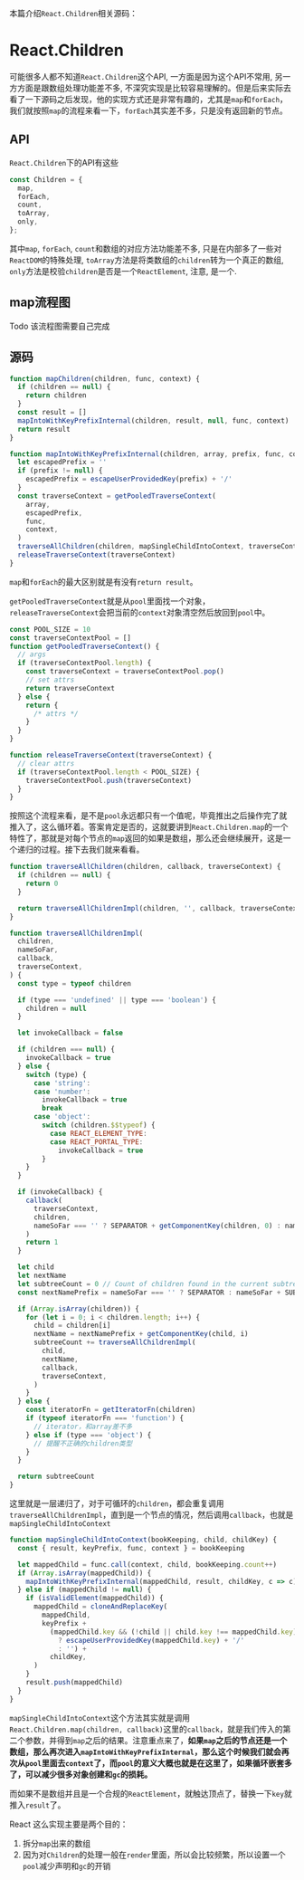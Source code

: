 本篇介绍`React.Children`相关源码：




# React.Children

可能很多人都不知道`React.Children`这个API, 一方面是因为这个API不常用, 另一方方面是跟数组处理功能差不多, 不深究实现是比较容易理解的。但是后来实际去看了一下源码之后发现，他的实现方式还是非常有趣的，尤其是`map`和`forEach`，我们就按照`map`的流程来看一下，`forEach`其实差不多，只是没有返回新的节点。



## API

`React.Children`下的API有这些

```javascript
const Children = {
  map,
  forEach,
  count,
  toArray,
  only,
};
```

其中`map`, `forEach`, `count`和数组的对应方法功能差不多, 只是在内部多了一些对`ReactDOM`的特殊处理, `toArray`方法是将类数组的`children`转为一个真正的数组, `only`方法是校验`children`是否是一个`ReactElement`, 注意, 是一个.

## map流程图

Todo 该流程图需要自己完成

## 源码

```javascript
function mapChildren(children, func, context) {
  if (children == null) {
    return children
  }
  const result = []
  mapIntoWithKeyPrefixInternal(children, result, null, func, context)
  return result
}

function mapIntoWithKeyPrefixInternal(children, array, prefix, func, context) {
  let escapedPrefix = ''
  if (prefix != null) {
    escapedPrefix = escapeUserProvidedKey(prefix) + '/'
  }
  const traverseContext = getPooledTraverseContext(
    array,
    escapedPrefix,
    func,
    context,
  )
  traverseAllChildren(children, mapSingleChildIntoContext, traverseContext)
  releaseTraverseContext(traverseContext)
}
```

`map`和`forEach`的最大区别就是有没有`return result`。

`getPooledTraverseContext`就是从`pool`里面找一个对象，`releaseTraverseContext`会把当前的`context`对象清空然后放回到`pool`中。

```javascript
const POOL_SIZE = 10
const traverseContextPool = []
function getPooledTraverseContext() {
  // args
  if (traverseContextPool.length) {
    const traverseContext = traverseContextPool.pop()
    // set attrs
    return traverseContext
  } else {
    return {
      /* attrs */
    }
  }
}

function releaseTraverseContext(traverseContext) {
  // clear attrs
  if (traverseContextPool.length < POOL_SIZE) {
    traverseContextPool.push(traverseContext)
  }
}
```

按照这个流程来看，是不是`pool`永远都只有一个值呢，毕竟推出之后操作完了就推入了，这么循环着。答案肯定是否的，这就要讲到`React.Children.map`的一个特性了，那就是对每个节点的`map`返回的如果是数组，那么还会继续展开，这是一个递归的过程。接下去我们就来看看。

```javascript
function traverseAllChildren(children, callback, traverseContext) {
  if (children == null) {
    return 0
  }

  return traverseAllChildrenImpl(children, '', callback, traverseContext)
}

function traverseAllChildrenImpl(
  children,
  nameSoFar,
  callback,
  traverseContext,
) {
  const type = typeof children

  if (type === 'undefined' || type === 'boolean') {
    children = null
  }

  let invokeCallback = false

  if (children === null) {
    invokeCallback = true
  } else {
    switch (type) {
      case 'string':
      case 'number':
        invokeCallback = true
        break
      case 'object':
        switch (children.$$typeof) {
          case REACT_ELEMENT_TYPE:
          case REACT_PORTAL_TYPE:
            invokeCallback = true
        }
    }
  }

  if (invokeCallback) {
    callback(
      traverseContext,
      children,
      nameSoFar === '' ? SEPARATOR + getComponentKey(children, 0) : nameSoFar,
    )
    return 1
  }

  let child
  let nextName
  let subtreeCount = 0 // Count of children found in the current subtree.
  const nextNamePrefix = nameSoFar === '' ? SEPARATOR : nameSoFar + SUBSEPARATOR

  if (Array.isArray(children)) {
    for (let i = 0; i < children.length; i++) {
      child = children[i]
      nextName = nextNamePrefix + getComponentKey(child, i)
      subtreeCount += traverseAllChildrenImpl(
        child,
        nextName,
        callback,
        traverseContext,
      )
    }
  } else {
    const iteratorFn = getIteratorFn(children)
    if (typeof iteratorFn === 'function') {
      // iterator，和array差不多
    } else if (type === 'object') {
      // 提醒不正确的children类型
    }
  }

  return subtreeCount
}
```

这里就是一层递归了，对于可循环的`children`，都会重复调用`traverseAllChildrenImpl`，直到是一个节点的情况，然后调用`callback`，也就是`mapSingleChildIntoContext`

```js
function mapSingleChildIntoContext(bookKeeping, child, childKey) {
  const { result, keyPrefix, func, context } = bookKeeping

  let mappedChild = func.call(context, child, bookKeeping.count++)
  if (Array.isArray(mappedChild)) {
    mapIntoWithKeyPrefixInternal(mappedChild, result, childKey, c => c)
  } else if (mappedChild != null) {
    if (isValidElement(mappedChild)) {
      mappedChild = cloneAndReplaceKey(
        mappedChild,
        keyPrefix +
          (mappedChild.key && (!child || child.key !== mappedChild.key)
            ? escapeUserProvidedKey(mappedChild.key) + '/'
            : '') +
          childKey,
      )
    }
    result.push(mappedChild)
  }
}
```

`mapSingleChildIntoContext`这个方法其实就是调用`React.Children.map(children, callback)`这里的`callback`，就是我们传入的第二个参数，并得到`map`之后的结果。注意重点来了，**如果`map`之后的节点还是一个数组，那么再次进入`mapIntoWithKeyPrefixInternal`，那么这个时候我们就会再次从`pool`里面去`context`了，而`pool`的意义大概也就是在这里了，如果循环嵌套多了，可以减少很多对象创建和`gc`的损耗。**

而如果不是数组并且是一个合规的`ReactElement`，就触达顶点了，替换一下`key`就推入`result`了。

React 这么实现主要是两个目的：

1. 拆分`map`出来的数组
2. 因为对`Children`的处理一般在`render`里面，所以会比较频繁，所以设置一个`pool`减少声明和`gc`的开销



